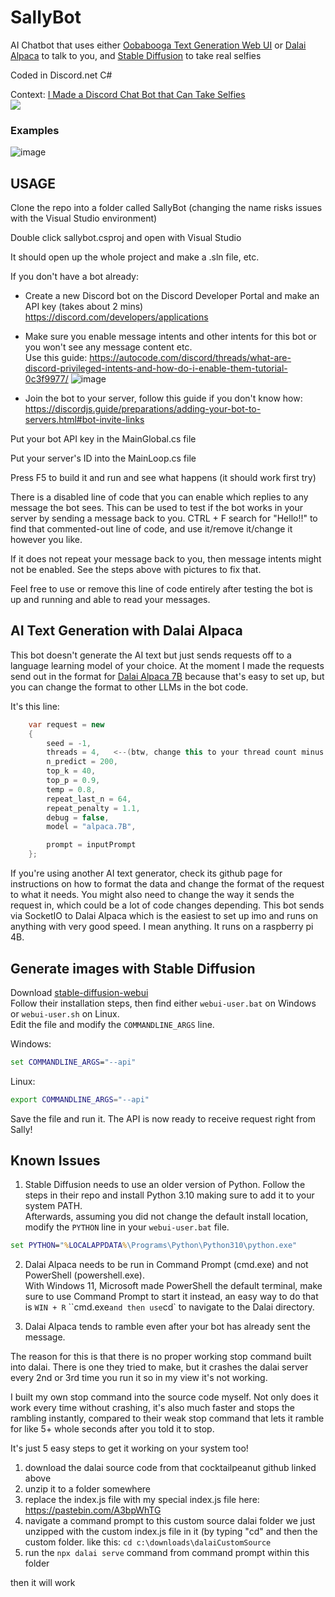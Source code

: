 # SallyBot
AI Chatbot that uses either [Oobabooga Text Generation Web UI](https://github.com/oobabooga/text-generation-webui) or [Dalai Alpaca](https://github.com/cocktailpeanut/dalai) to talk to you, and [Stable Diffusion](https://github.com/AUTOMATIC1111/stable-diffusion-webui) to take real selfies

Coded in Discord.net C#  

Context: [I Made a Discord Chat Bot that Can Take Selfies](https://www.youtube.com/watch?v=KM4a7RGG270)  
[![](https://markdown-videos.deta.dev/youtube/KM4a7RGG270)](https://youtu.be/KM4a7RGG270)

### Examples

![image](https://user-images.githubusercontent.com/12345584/230606279-cb741c83-ebb9-4e4f-9754-67bee57d1540.png)

## USAGE

Clone the repo into a folder called SallyBot (changing the name risks issues with the Visual Studio environment)

Double click sallybot.csproj and open with Visual Studio

It should open up the whole project and make a .sln file, etc.

If you don't have a bot already:

* Create a new Discord bot on the Discord Developer Portal and make an API key (takes about 2 mins) https://discord.com/developers/applications
            
* Make sure you enable message intents and other intents for this bot or you won't see any message content etc.  
Use this guide: https://autocode.com/discord/threads/what-are-discord-privileged-intents-and-how-do-i-enable-them-tutorial-0c3f9977/
![image](https://user-images.githubusercontent.com/11000195/230468248-10b014c7-db1e-4c33-96ef-5305c24c7b27.png)

* Join the bot to your server, follow this guide if you don't know how: https://discordjs.guide/preparations/adding-your-bot-to-servers.html#bot-invite-links

Put your bot API key in the MainGlobal.cs file

Put your server's ID into the MainLoop.cs file

Press F5 to build it and run and see what happens (it should work first try)

There is a disabled line of code that you can enable which replies to any message the bot sees. This can be used to test if the bot works in your server by sending a message back to you. CTRL + F search for "Hello!!" to find that commented-out line of code, and use it/remove it/change it however you like.

If it does not repeat your message back to you, then message intents might not be enabled. See the steps above with pictures to fix that.

Feel free to use or remove this line of code entirely after testing the bot is up and running and able to read your messages.

## AI Text Generation with Dalai Alpaca

This bot doesn't generate the AI text but just sends requests off to a language learning model of your choice. At the moment I made the requests send out in the format for [Dalai Alpaca 7B](https://github.com/cocktailpeanut/dalai) because that's easy to set up, but you can change the format to other LLMs in the bot code.

It's this line:
```c#
    var request = new
    {
        seed = -1,
        threads = 4,   <--(btw, change this to your thread count minus 2 for more speed)
        n_predict = 200,
        top_k = 40,
        top_p = 0.9,
        temp = 0.8,
        repeat_last_n = 64,
        repeat_penalty = 1.1,
        debug = false,
        model = "alpaca.7B",

        prompt = inputPrompt
    };          
```

If you're using another AI text generator, check its github page for instructions on how to format the data and change the format of the request to what it needs. You might also need to change the way it sends the request in, which could be a lot of code changes depending. This bot sends via SocketIO to Dalai Alpaca which is the easiest to set up imo and runs on anything with very good speed. I mean anything. It runs on a raspberry pi 4B.

## Generate images with Stable Diffusion
Download [stable-diffusion-webui](https://github.com/AUTOMATIC1111/stable-diffusion-webui)  
Follow their installation steps, then find either `webui-user.bat` on Windows or `webui-user.sh` on Linux.  
Edit the file and modify the `COMMANDLINE_ARGS` line.

Windows:
```bat
set COMMANDLINE_ARGS="--api"
```
Linux:
```sh
export COMMANDLINE_ARGS="--api"
```
Save the file and run it.  The API is now ready to receive request right from Sally!

## Known Issues

1. Stable Diffusion needs to use an older version of Python.  Follow the steps in their repo and install Python 3.10 making sure to add it to your system PATH.  
Afterwards, assuming you did not change the default install location, modify the `PYTHON` line in your `webui-user.bat` file.  
```bat
set PYTHON="%LOCALAPPDATA%\Programs\Python\Python310\python.exe"
```

2. Dalai Alpaca needs to be run in Command Prompt (cmd.exe) and not PowerShell (powershell.exe).  
With Windows 11, Microsoft made PowerShell the default terminal, make sure to use Command Prompt to start it instead, an easy way to do that is `WIN + R` ``cmd.exe` and then use `cd` to navigate to the Dalai directory.

3. Dalai Alpaca tends to ramble even after your bot has already sent the message.

The reason for this is that there is no proper working stop command built into dalai. There is one they tried to make, but it crashes the dalai server every 2nd or 3rd time you run it so in my view it's not working.

I built my own stop command into the source code myself. Not only does it work every time without crashing, it's also much faster and stops the rambling instantly, compared to their weak stop command that lets it ramble for like 5+ whole seconds after you told it to stop.

It's just 5 easy steps to get it working on your system too!

1. download the dalai source code from that cocktailpeanut github linked above
2. unzip it to a folder somewhere
3. replace the index.js file with my special index.js file here: https://pastebin.com/A3bpWhTG
4. navigate a command prompt to this custom source dalai folder we just unzipped with the custom index.js file in it (by typing "cd" and then the custom folder. like this: ``cd c:\downloads\dalaiCustomSource``
5. run the ``npx dalai serve`` command from command prompt within this folder 

then it will work
